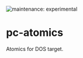![maintenance: experimental](https://img.shields.io/badge/maintenance-experimental-blue.svg)

# pc-atomics

Atomics for DOS target.

